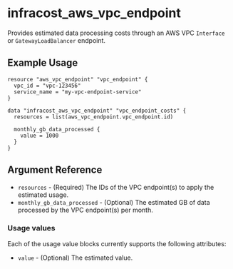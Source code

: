 # infracost_aws_vpc_endpoint

Provides estimated data processing costs through an AWS VPC `Interface` or `GatewayLoadBalancer` endpoint.

## Example Usage

```hcl
resource "aws_vpc_endpoint" "vpc_endpoint" {
  vpc_id = "vpc-123456"
  service_name = "my-vpc-endpoint-service"
}

data "infracost_aws_vpc_endpoint" "vpc_endpoint_costs" {
  resources = list(aws_vpc_endpoint.vpc_endpoint.id)

  monthly_gb_data_processed {
    value = 1000
  }
}
```

## Argument Reference

* `resources` - (Required) The IDs of the VPC endpoint(s) to apply the estimated usage.
* `monthly_gb_data_processed` - (Optional) The estimated GB of data processed by the VPC endpoint(s) per month.

### Usage values

Each of the usage value blocks currently supports the following attributes:

* `value` - (Optional) The estimated value.
